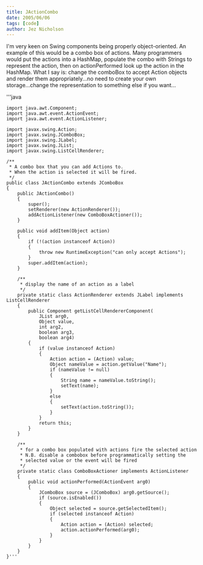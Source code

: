 ```yaml
---
title: JActionCombo
date: 2005/06/06
tags: [code]
author: Jez Nicholson
---
```

I'm very keen on Swing components being properly object-oriented. An example of this would be a combo box of actions. Many programmers would put the actions into a HashMap, populate the combo with Strings to represent the action, then on actionPerformed look up the action in the HashMap. What I say is: change the comboBox to accept Action objects and render them appropriately...no need to create your own storage...change the representation to something else if you want...

'''java

    import java.awt.Component;
    import java.awt.event.ActionEvent;
    import java.awt.event.ActionListener;
    
    import javax.swing.Action;
    import javax.swing.JComboBox;
    import javax.swing.JLabel;
    import javax.swing.JList;
    import javax.swing.ListCellRenderer;
    
    /**
     * A combo box that you can add Actions to.
     * When the action is selected it will be fired.
     */
    public class JActionCombo extends JComboBox
    {    
        public JActionCombo()
        {
            super();
            setRenderer(new ActionRenderer());
            addActionListener(new ComboBoxActioner());
        }
    
        public void addItem(Object action)
        {
            if (!(action instanceof Action))
            {
                throw new RuntimeException("can only accept Actions");
            }
            super.addItem(action);
        }
    
        /**
         * display the name of an action as a label
         */
        private static class ActionRenderer extends JLabel implements ListCellRenderer
        {
            public Component getListCellRendererComponent(
                JList arg0,
                Object value,
                int arg2,
                boolean arg3,
                boolean arg4)
            {
                if (value instanceof Action)
                {
                    Action action = (Action) value;
                    Object nameValue = action.getValue("Name");
                    if (nameValue != null)
                    {
                        String name = nameValue.toString();
                        setText(name);
                    }
                    else
                    {
                        setText(action.toString());
                    }
                }
                return this;
            }
        }
        
        /**
         * for a combo box populated with actions fire the selected action
         * N.B. disable a combobox before programmatically setting the
         * selected value or the event will be fired
         */
        private static class ComboBoxActioner implements ActionListener
        {
            public void actionPerformed(ActionEvent arg0)
            {
                JComboBox source = (JComboBox) arg0.getSource();
                if (source.isEnabled())
                {
                    Object selected = source.getSelectedItem();
                    if (selected instanceof Action)
                    {
                        Action action = (Action) selected;
                        action.actionPerformed(arg0);
                    }
                }
            }
        }
    }'''